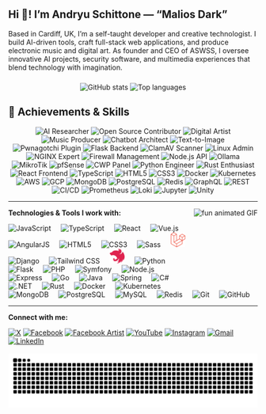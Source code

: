 <h2 align="left">Hi 👋! I’m Andryu Schittone — “Malios Dark”</h2>

<p align="left">
  Based in Cardiff, UK, I’m a self-taught developer and creative technologist. I build AI-driven tools, craft full-stack web applications, and produce electronic music and digital art. As founder and CEO of ASWSS, I oversee innovative AI projects, security software, and multimedia experiences that blend technology with imagination.
</p>


###

<div align="center">
  <img src="https://github-readme-stats.vercel.app/api?username=MaliosDark&show_icons=true&theme=dracula&locale=en" height="140" alt="GitHub stats" />
  <img src="https://github-readme-stats.vercel.app/api/top-langs?username=MaliosDark&layout=compact&theme=dracula" height="140" alt="Top languages" />
</div>

###

## 🌟 Achievements & Skills

<div align="center">
  <img src="https://img.shields.io/badge/AI%20Researcher-TensorFlow-FF6F00?style=for-the-badge&logo=tensorflow" alt="AI Researcher" height="28" />
  <img src="https://img.shields.io/badge/Open%20Source-GitHub-181717?style=for-the-badge&logo=github" alt="Open Source Contributor" height="28" />
  <img src="https://img.shields.io/badge/Digital%20Artist-Suno-FFB400?style=for-the-badge&logo=suno&logoColor=white" alt="Digital Artist" height="28" />

  <img src="https://img.shields.io/badge/Music%20Producer-Spotify-1DB954?style=for-the-badge&logo=spotify" alt="Music Producer" height="28" />

  <img src="https://img.shields.io/badge/Chatbot%20Architect-WhatsApp-25D366?style=for-the-badge&logo=whatsapp" alt="Chatbot Architect" height="28" />

  <img src="https://img.shields.io/badge/Text--to--Image-Genelia-9C27B0?style=for-the-badge&logo=stable_diffusion&logoColor=white" alt="Text-to-Image" height="28" />
  <img src="https://img.shields.io/badge/Pwnagotchi-Plugin-CA4245?style=for-the-badge&logo=raspberrypi&logoColor=white" alt="Pwnagotchi Plugin" height="28" />
  <img src="https://img.shields.io/badge/Flask-Backend-000000?style=for-the-badge&logo=flask&logoColor=white" alt="Flask Backend" height="28" />
  <img src="https://img.shields.io/badge/ClamAV-Scanner-4CAF50?style=for-the-badge&logo=clamav&logoColor=white" alt="ClamAV Scanner" height="28" />
  <img src="https://img.shields.io/badge/Linux-Admin-333333?style=for-the-badge&logo=linux&logoColor=white" alt="Linux Admin" height="28" />
  <img src="https://img.shields.io/badge/NGINX-Expert-009639?style=for-the-badge&logo=nginx&logoColor=white" alt="NGINX Expert" height="28" />
  <img src="https://img.shields.io/badge/Firewall-Management-FF3D00?style=for-the-badge&logo=iptables&logoColor=white" alt="Firewall Management" height="28" />
  <img src="https://img.shields.io/badge/Node.js-API-339933?style=for-the-badge&logo=nodedotjs&logoColor=white" alt="Node.js API" height="28" />
  <img src="https://img.shields.io/badge/AI–Inference–Ollama-00A99D?style=for-the-badge" alt="Ollama" height="28" />
  <img src="https://img.shields.io/badge/Networking–MikroTik-FF6D00?style=for-the-badge&logo=mikrotik&logoColor=white" alt="MikroTik" height="28" />
  <img src="https://img.shields.io/badge/Firewall–pfSense-004A7F?style=for-the-badge&logo=pfsense&logoColor=white" alt="pfSense" height="28" />
  <img src="https://img.shields.io/badge/CWP–Panel-00A8E1?style=for-the-badge" alt="CWP Panel" height="28" />
  <img src="https://img.shields.io/badge/Backend-Python-3776AB?style=for-the-badge&logo=python" alt="Python Engineer" height="28" />
  <img src="https://img.shields.io/badge/Systems-Rust-000000?style=for-the-badge&logo=rust" alt="Rust Enthusiast" height="28" />


  <img src="https://img.shields.io/badge/Frontend-React-61DAFB?style=for-the-badge&logo=react&logoColor=black" alt="React Frontend" height="28" />
  <img src="https://img.shields.io/badge/Frontend-TypeScript-3178C6?style=for-the-badge&logo=typescript" alt="TypeScript" height="28" />
  <img src="https://img.shields.io/badge/Markup-HTML5-E34F26?style=for-the-badge&logo=html5" alt="HTML5" height="28" />
  <img src="https://img.shields.io/badge/Styling-CSS3-1572B6?style=for-the-badge&logo=css3" alt="CSS3" height="28" />

  <img src="https://img.shields.io/badge/Container-Docker-2496ED?style=for-the-badge&logo=docker" alt="Docker" height="28" />
  <img src="https://img.shields.io/badge/Orchestration-Kubernetes-326CE5?style=for-the-badge&logo=kubernetes" alt="Kubernetes" height="28" />
  <img src="https://img.shields.io/badge/Cloud-AWS-FF9900?style=for-the-badge&logo=amazonaws" alt="AWS" height="28" />
  <img src="https://img.shields.io/badge/Cloud-GCP-4285F4?style=for-the-badge&logo=googlecloud" alt="GCP" height="28" />

  <img src="https://img.shields.io/badge/DB-MongoDB-47A248?style=for-the-badge&logo=mongodb" alt="MongoDB" height="28" />
  <img src="https://img.shields.io/badge/DB-PostgreSQL-316192?style=for-the-badge&logo=postgresql" alt="PostgreSQL" height="28" />
  <img src="https://img.shields.io/badge/Cache-Redis-DC382D?style=for-the-badge&logo=redis" alt="Redis" height="28" />

  <img src="https://img.shields.io/badge/API-GraphQL-E10098?style=for-the-badge&logo=graphql" alt="GraphQL" height="28" />
  <img src="https://img.shields.io/badge/API-REST-269AB0?style=for-the-badge&logo=openapi" alt="REST" height="28" />
  <img src="https://img.shields.io/badge/CI/CD-GitHub%20Actions-2088FF?style=for-the-badge&logo=githubactions" alt="CI/CD" height="28" />
  <img src="https://img.shields.io/badge/Observability-Prometheus-4169E1?style=for-the-badge&logo=prometheus" alt="Prometheus" height="28" />
  <img src="https://img.shields.io/badge/Logging-Loki-000000?style=for-the-badge&logo=loki" alt="Loki" height="28" />
  <img src="https://img.shields.io/badge/Data%20Science-Jupyter-F37626?style=for-the-badge&logo=jupyter" alt="Jupyter" height="28" />
  <img src="https://img.shields.io/badge/VR/AR-Unity-000000?style=for-the-badge&logo=unity" alt="Unity" height="28" />
</div>

---

<img align="right" height="150" src="https://i.imgflip.com/65efzo.gif" alt="fun animated GIF" />

<p align="left">
  <strong>Technologies & Tools I work with:</strong>
</p>
<div align="left">
  <img src="https://cdn.jsdelivr.net/gh/devicons/devicon/icons/javascript/javascript-original.svg" height="30" alt="JavaScript" />
  <img width="12" />
  <img src="https://cdn.jsdelivr.net/gh/devicons/devicon/icons/typescript/typescript-original.svg" height="30" alt="TypeScript" />
  <img width="12" />
  <img src="https://cdn.jsdelivr.net/gh/devicons/devicon/icons/react/react-original.svg" height="30" alt="React" />
  <img width="12" />
  <img src="https://cdn.jsdelivr.net/gh/devicons/devicon/icons/vuejs/vuejs-original.svg" height="30" alt="Vue.js" />
  <img width="12" />
  <img src="https://cdn.jsdelivr.net/gh/devicons/devicon/icons/angularjs/angularjs-original.svg" height="30" alt="AngularJS" />
  <img width="12" />
  <img src="https://cdn.jsdelivr.net/gh/devicons/devicon/icons/html5/html5-original.svg" height="30" alt="HTML5" />
  <img width="12" />
  <img src="https://cdn.jsdelivr.net/gh/devicons/devicon/icons/css3/css3-original.svg" height="30" alt="CSS3" />
  <img width="12" />
  <img src="https://cdn.jsdelivr.net/gh/devicons/devicon/icons/sass/sass-original.svg" height="30" alt="Sass" />
  <img width="12" />
  <img src="https://raw.githubusercontent.com/devicons/devicon/master/icons/laravel/laravel-original.svg" height="30" alt="Laravel" />
  <img width="12" />
  
  <img src="https://cdn.jsdelivr.net/gh/devicons/devicon/icons/django/django-plain.svg" height="30" alt="Django" />
  <img width="12" />
  <img src="https://cdn.jsdelivr.net/gh/devicons/devicon/icons/tailwindcss/tailwindcss-original.svg" height="30" alt="Tailwind CSS" />
  <img width="12" />


  
  <img src="https://raw.githubusercontent.com/devicons/devicon/master/icons/nestjs/nestjs-original.svg" height="30" alt="NestJS" />
  <img width="12" />
  
  <img src="https://cdn.jsdelivr.net/gh/devicons/devicon/icons/python/python-original.svg" height="30" alt="Python" />
  <img width="12" />
  <img src="https://cdn.jsdelivr.net/gh/devicons/devicon/icons/flask/flask-original.svg" height="30" alt="Flask" />
  <img width="12" />
  <img src="https://cdn.jsdelivr.net/gh/devicons/devicon/icons/php/php-original.svg" height="30" alt="PHP" />
  <img width="12" />
  <img src="https://cdn.jsdelivr.net/gh/devicons/devicon/icons/symfony/symfony-original.svg" height="30" alt="Symfony" />
  <img width="12" />
  <img src="https://cdn.jsdelivr.net/gh/devicons/devicon/icons/nodejs/nodejs-original.svg" height="30" alt="Node.js" />
  <img width="12" />
  <img src="https://cdn.jsdelivr.net/gh/devicons/devicon/icons/express/express-original.svg" height="30" alt="Express" />
  <img width="12" />
  <img src="https://cdn.jsdelivr.net/gh/devicons/devicon/icons/go/go-original.svg" height="30" alt="Go" />
  <img width="12" />
  <img src="https://cdn.jsdelivr.net/gh/devicons/devicon/icons/java/java-original.svg" height="30" alt="Java" />
  <img width="12" />
  <img src="https://cdn.jsdelivr.net/gh/devicons/devicon/icons/spring/spring-original.svg" height="30" alt="Spring" />
  <img width="12" />
  <img src="https://cdn.jsdelivr.net/gh/devicons/devicon/icons/csharp/csharp-original.svg" height="30" alt="C#" />
  <img width="12" />
  <img src="https://cdn.jsdelivr.net/gh/devicons/devicon/icons/dot-net/dot-net-original.svg" height="30" alt=".NET" />
  <img width="12" />
  <img src="https://cdn.jsdelivr.net/gh/devicons/devicon/icons/rust/rust-original.svg" height="30" alt="Rust" />
  <img width="12" />
  <img src="https://cdn.jsdelivr.net/gh/devicons/devicon/icons/docker/docker-original.svg" height="30" alt="Docker" />
  <img width="12" />
  <img src="https://cdn.jsdelivr.net/gh/devicons/devicon/icons/kubernetes/kubernetes-plain.svg" height="30" alt="Kubernetes" />
  <img width="12" />
  <img src="https://cdn.jsdelivr.net/gh/devicons/devicon/icons/mongodb/mongodb-original.svg" height="30" alt="MongoDB" />
  <img width="12" />
  <img src="https://cdn.jsdelivr.net/gh/devicons/devicon/icons/postgresql/postgresql-original.svg" height="30" alt="PostgreSQL" />
  <img width="12" />
  <img src="https://cdn.jsdelivr.net/gh/devicons/devicon/icons/mysql/mysql-original.svg" height="30" alt="MySQL" />
  <img width="12" />
  <img src="https://cdn.jsdelivr.net/gh/devicons/devicon/icons/redis/redis-original.svg" height="30" alt="Redis" />
  <img width="12" />
  <img src="https://cdn.jsdelivr.net/gh/devicons/devicon/icons/git/git-original.svg" height="30" alt="Git" />
  <img width="12" />
  <img src="https://cdn.jsdelivr.net/gh/devicons/devicon/icons/github/github-original.svg" height="30" alt="GitHub" />
</div>


---

<p align="left">
  <strong>Connect with me:</strong>
</p>
<div align="left">
  <a href="https://x.com/aschittone"><img src="https://img.shields.io/badge/X-@aschittone-1DA1F2?style=for-the-badge&logo=twitter" height="35" alt="X" /></a>
  <a href="https://facebook.com/anschittone"><img src="https://img.shields.io/badge/Facebook-anschittone-1877F2?style=for-the-badge&logo=facebook" height="35" alt="Facebook" /></a>
  <a href="https://facebook.com/maliosdark"><img src="https://img.shields.io/badge/Facebook-MaliosDark-4267B2?style=for-the-badge&logo=facebook" height="35" alt="Facebook Artist" /></a>
  <a href="https://www.youtube.com/@MaliosDark"><img src="https://img.shields.io/badge/YouTube-MaliosDark-FF0000?style=for-the-badge&logo=youtube" height="35" alt="YouTube" /></a>
  <a href="https://www.instagram.com/maliosdark"><img src="https://img.shields.io/badge/Instagram-maliosdark-E4405F?style=for-the-badge&logo=instagram" height="35" alt="Instagram" /></a>
  <a href="mailto:malios666@gmail.com"><img src="https://img.shields.io/badge/Gmail-malios666%40gmail.com-D14836?style=for-the-badge&logo=gmail" height="35" alt="Gmail" /></a>
  <a href="https://uk.linkedin.com/in/anschittone"><img src="https://img.shields.io/badge/LinkedIn-anschittone-0077B5?style=for-the-badge&logo=linkedin" height="35" alt="LinkedIn" /></a>
</div>

<br clear="both">

<img src="https://raw.githubusercontent.com/MaliosDark/MaliosDark/output/snake.svg" alt="Snake animation" />
